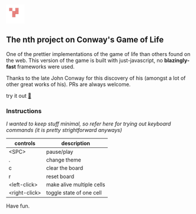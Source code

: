 
<img src="./public/icon.svg" width="50" height="50"/>

## The nth project on Conway's Game of Life

One of the prettier implementations of the game of life than others found on the web.
This version of the game is built with just-javascript, no **blazingly-fast** frameworks were used.

Thanks to the late John Conway for this discovery of his (amongst a lot of other great works of his).
PRs are always welcome.

try it out [🔗](https://game-of-life-peach-zeta.vercel.app/)

### Instructions

*I wanted to keep stuff minimal, so refer here for trying out keyboard commands (it is pretty strightforward anyways)*


|   controls     |      description             |
|----------------|------------------------------|
|   \<SPC\>      |  pause/play                  |
|     .          |    change theme              |
|     c          |   clear the board            |
|     r          |  reset board                 |
|\<left-click\>  | make alive multiple cells    |
|\<right-click\> | toggle state of one cell     |

Have fun.
